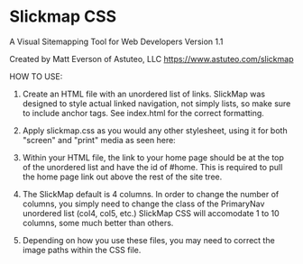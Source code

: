 # Slickmap CSS
A Visual Sitemapping Tool for Web Developers
Version 1.1

Created by Matt Everson of Astuteo, LLC
https://www.astuteo.com/slickmap


HOW TO USE:

1) Create an HTML file with an unordered list of links. SlickMap was
   designed to style actual linked navigation, not simply lists, so make
   sure to include anchor tags. See index.html for the correct formatting.

2) Apply slickmap.css as you would any other stylesheet, using it for both
   "screen" and "print" media as seen here:

   <link rel="stylesheet" type="text/css" media="screen,print" href="slickmap.css" />

3) Within your HTML file, the link to your home page should be at the top
   of the unordered list and have the id of #home. This is required to pull
   the home page link out above the rest of the site tree.

4) The SlickMap default is 4 columns. In order to change the number of
   columns, you simply need to change the class of the PrimaryNav unordered
   list (col4, col5, etc.) SlickMap CSS will accomodate 1 to 10 columns,
   some much better than others.

5) Depending on how you use these files, you may need to correct the image
   paths within the CSS file.


